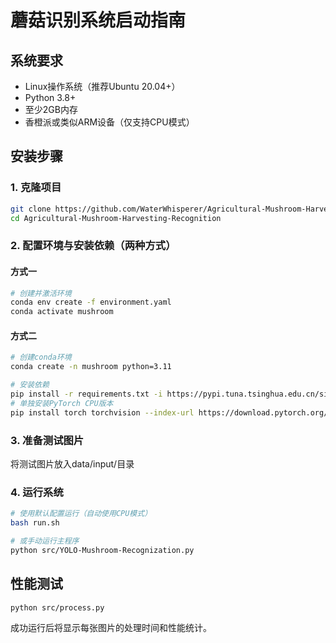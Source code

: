 # 蘑菇识别系统启动指南

## 系统要求

- Linux操作系统（推荐Ubuntu 20.04+）
- Python 3.8+
- 至少2GB内存
- 香橙派或类似ARM设备（仅支持CPU模式）

## 安装步骤

### 1. 克隆项目

```bash
git clone https://github.com/WaterWhisperer/Agricultural-Mushroom-Harvesting-Recognition.git
cd Agricultural-Mushroom-Harvesting-Recognition
```

### 2. 配置环境与安装依赖（两种方式）

#### 方式一

```bash
# 创建并激活环境
conda env create -f environment.yaml
conda activate mushroom
```

#### 方式二

```bash
# 创建conda环境
conda create -n mushroom python=3.11

# 安装依赖
pip install -r requirements.txt -i https://pypi.tuna.tsinghua.edu.cn/simple
# 单独安装PyTorch CPU版本
pip install torch torchvision --index-url https://download.pytorch.org/whl/cpu
```

### 3. 准备测试图片

将测试图片放入data/input/目录

### 4. 运行系统

```bash
# 使用默认配置运行（自动使用CPU模式）
bash run.sh

# 或手动运行主程序
python src/YOLO-Mushroom-Recognization.py
```

## 性能测试

```bash
python src/process.py
```

成功运行后将显示每张图片的处理时间和性能统计。
